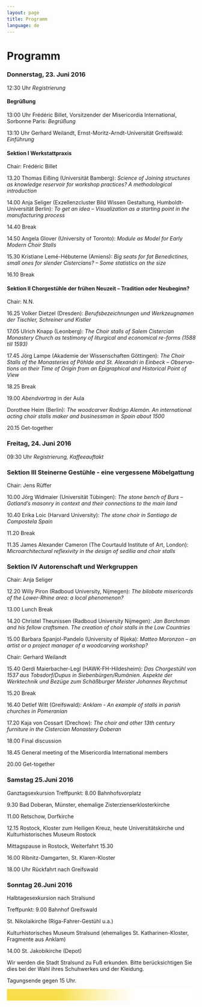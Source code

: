 ```yaml
---
layout: page
title: Programm
language: de
---
```


# Programm


### Donnerstag, 23. Juni 2016

12:30 Uhr  *Registrierung*

#### Begrüßung

13:00 Uhr  Frédéric Billet, Vorsitzender der Misericordia International, Sorbonne Paris: *Begrüßung*

13:10 Uhr  Gerhard Weilandt, Ernst-Moritz-Arndt-Universität Greifswald: *Einführung*

#### Sektion I  Werkstattpraxis

Chair: Frédéric Billet

13.20	Thomas Eißing (Universität Bamberg): *Science of Joining structures as knowledge reservoir for workshop practices? A methodological introduction*

14.00	Anja Seliger (Exzellenzcluster Bild Wissen Gestaltung, Humboldt-Universität Berlin): *To get an idea – Visualization as a starting point in the manufacturing process*

14.40			Break

14.50		Angela Glover (University of Toronto): *Module as Model for Early Modern Choir Stalls*

15.30		Kristiane Lemé-Hébuterne (Amiens): *Big seats for fat Benedictines, small ones for slender Cistercians? – Some statistics on the size*

16.10		Break

#### Sektion II 	 Chorgestühle der frühen Neuzeit –  Tradition oder Neubeginn?

Chair: N.N.

16.25	Volker Dietzel (Dresden): *Berufsbezeichnungen und Werkzeugnamen der Tischler, Schreiner und Kistler*

17.05	Ulrich Knapp (Leonberg): *The Choir stalls of Salem Cistercian Monastery Church as testimony of liturgical and economical re-forms (1588 till 1593)*

17.45	Jörg Lampe (Akademie der Wissenschaften Göttingen): *The Choir Stalls of the Monasteries of Pöhlde and St. Alexandri in Einbeck – Observa-tions on their Time of Origin from an Epigraphical and Historical Point of View*

18.25		Break

19.00 			*Abendvortrag* in der Aula

Dorothee Heim (Berlin): *The woodcarver Rodrigo Alemán. An international acting choir stalls maker and businessman in Spain about 1500*

20.15 			Get-together



### Freitag, 24. Juni 2016

09:30 Uhr  *Registrierung, Kaffeeauftakt*

### Sektion III 	Steinerne Gestühle - eine vergessene Möbelgattung

Chair: Jens Rüffer

10.00 Jörg Widmaier (Universität Tübingen): *The stone bench of Burs – Gotland’s masonry in context and their connections to the main land*

10.40		Erika Loic (Harvard University): *The stone choir in Santiago de Compostela Spain*

11.20			Break

11.35 	James Alexander Cameron (The Courtauld Institute of Art, London): *Microarchitectural reflexivity in the design of sedilia and choir stalls*

### Sektion IV 	Autorenschaft und Werkgruppen

Chair: Anja Seliger

12.20	Willy Piron (Radboud University, Nijmegen): *The bilobate misericords of the Lower-Rhine area: a local phenomenon?*

13.00	 		Lunch Break

14.20	Christel Theunissen (Radboud University Nijmegen): *Jan Borchman and his fellow craftsmen. The creation of choir stalls in the Low Countries*

15.00	Barbara Spanjol-Pandelo (University of Rijeka): *Matteo Moronzon – an artist or a project manager of a woodcarving workshop?*

Chair: Gerhard Weilandt

15.40 Gerdi Maierbacher-Legl (HAWK-FH-Hildesheim): *Das Chorgestühl von 1537 aus Tobsdorf/Dupus in Siebenbürgen/Rumänien.
Aspekte der Werktechnik und Bezüge zum Schäßburger Meister Johannes Reychmut*

15.20			Break

16.40	Detlef Witt (Greifswald): *Anklam - An example of stalls in parish churches in Pomeranian*

17.20	Kaja von Cossart (Drechow): *The choir and other 13th century furniture in the Cistercian Monastery Doberan*


18.00		 	Final discussion

18.45 	General meeting of the Misericordia International members

20.00   Get-together


### Samstag 25.Juni 2016
Ganztagsexkursion
Treffpunkt:	8.00  Bahnhofsvorplatz

9.30	Bad Doberan, Münster, ehemalige Zisterzienserklosterkirche

11.00	Retschow, Dorfkirche

12.15	Rostock, Kloster zum Heiligen Kreuz, heute Universitätskirche und Kulturhistorisches Museum Rostock

Mittagspause in Rostock, Weiterfahrt 15.30

16.00 	Ribnitz-Damgarten, St. Klaren-Kloster

18.00 Uhr Rückfahrt nach Greifswald


###	Sonntag 26.Juni 2016

Halbtagesexkursion nach Stralsund

Treffpunkt:	9.00 Bahnhof Greifswald

St. Nikolaikirche (Riga-Fahrer-Gestühl u.a.)

Kulturhistorisches Museum Stralsund (ehemaliges St. Katharinen-Kloster, Fragmente aus Anklam)

14.00 St. Jakobikirche (Depot)

Wir werden die Stadt Stralsund zu Fuß erkunden. Bitte berücksichtigen Sie dies bei der Wahl ihres Schuhwerkes und der Kleidung.

Tagungsende gegen 15 Uhr.



![Separator](../images/separator.png)
